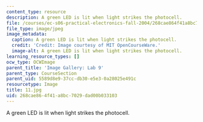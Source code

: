 ```yaml
---
content_type: resource
description: A green LED is lit when light strikes the photocell.
file: /courses/ec-s06-practical-electronics-fall-2004/268cae864f41a8bc7029dad00b033103_11.jpg
file_type: image/jpeg
image_metadata:
  caption: A green LED is lit when light strikes the photocell.
  credit: 'Credit: Image courtesy of MIT OpenCourseWare.'
  image-alt: A green LED is lit when light strikes the photocell.
learning_resource_types: []
ocw_type: OCWImage
parent_title: 'Image Gallery: Lab 9'
parent_type: CourseSection
parent_uid: 5589d8e9-37cc-db30-e5e3-0a28025e491c
resourcetype: Image
title: 11.jpg
uid: 268cae86-4f41-a8bc-7029-dad00b033103
---
```

A green LED is lit when light strikes the photocell.

